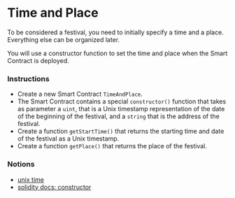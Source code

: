 # Time and Place

To be considered a festival, you need to initially specify a time and a place. Everything else can be organized later.

You will use a constructor function to set the time and place when the Smart Contract is deployed.

### Instructions

- Create a new Smart Contract `TimeAndPlace`.
- The Smart Contract contains a special `constructor()` function that takes as parameter a `uint`, that is a Unix timestamp representation of the date of the beginning of the festival, and a `string` that is the address of the festival.
- Create a function `getStartTime()` that returns the starting time and date of the festival as a Unix timestamp.
- Create a function `getPlace()` that returns the place of the festival.

### Notions

- [unix time](https://en.wikipedia.org/wiki/Unix_time)
- [solidity docs: constructor](https://docs.soliditylang.org/en/v0.8.4/contracts.html)
